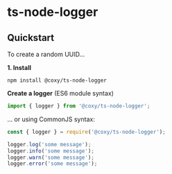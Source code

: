 # ts-node-logger

## Quickstart

To create a random UUID...

**1. Install**

```shell
npm install @coxy/ts-node-logger
```

**Create a logger** (ES6 module syntax)

```javascript
import { logger } from '@coxy/ts-node-logger';
````
... or using CommonJS syntax:

```javascript
const { logger } = require('@coxy/ts-node-logger');
```
```javascript
logger.log('some message');
logger.info('some message');
logger.warn('some message');
logger.error('some message');
```
